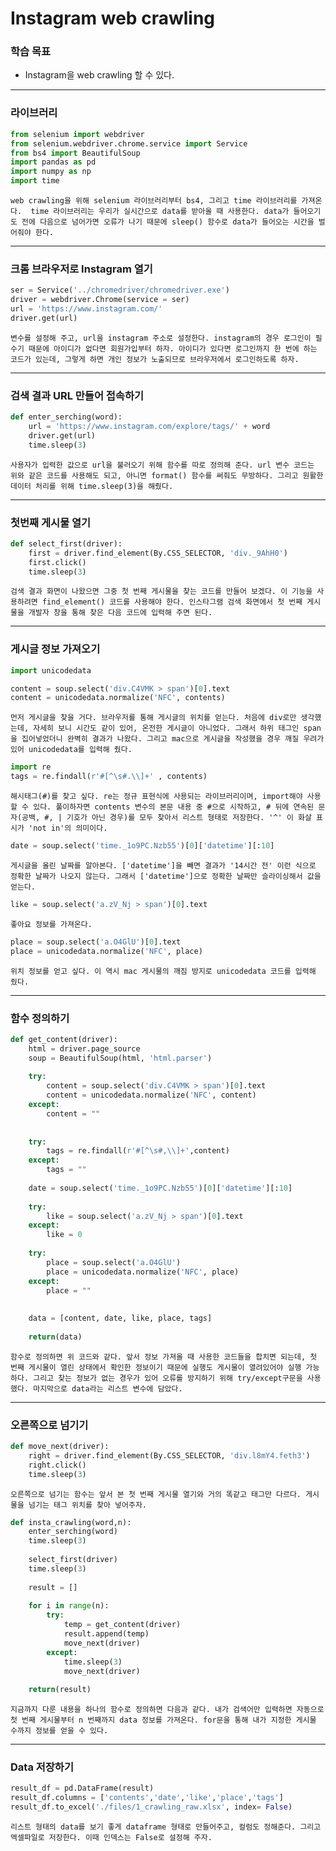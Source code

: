 # Instagram web crawling



### 학습 목표

- Instagram을 web crawling 할 수 있다.



---



### 라이브러리

```python
from selenium import webdriver
from selenium.webdriver.chrome.service import Service
from bs4 import BeautifulSoup
import pandas as pd
import numpy as np
import time
```

	web crawling을 위해 selenium 라이브러리부터 bs4, 그리고 time 라이브러리를 가져온다.  time 라이브러리는 우리가 실시간으로 data를 받아올 때 사용한다. data가 들어오기도 전에 다음으로 넘어가면 오류가 나기 때문에 sleep() 함수로 data가 들어오는 시간을 벌어줘야 한다.



---



### 크롬 브라우저로 Instagram 열기

```python
ser = Service('../chromedriver/chromedriver.exe')
driver = webdriver.Chrome(service = ser)
url = 'https://www.instagram.com/'
driver.get(url)
```

	변수를 설정해 주고, url을 instagram 주소로 설정한다. instagram의 경우 로그인이 필수기 때문에 아이디가 없다면 회원가입부터 하자. 아이디가 있다면 로그인까지 한 번에 하는 코드가 있는데, 그렇게 하면 개인 정보가 노출되므로 브라우저에서 로그인하도록 하자.



---



### 검색 결과 URL 만들어 접속하기

```python
def enter_serching(word):
    url = 'https://www.instagram.com/explore/tags/' + word
    driver.get(url)
    time.sleep(3)
```

	사용자가 입력한 값으로 url을 불러오기 위해 함수를 따로 정의해 준다. url 변수 코드는 위와 같은 코드를 사용해도 되고, 아니면 format() 함수를 써줘도 무방하다. 그리고 원활한 데이터 처리를 위해 time.sleep(3)을 해줬다.



---



### 첫번째 게시물 열기

```python
def select_first(driver):
    first = driver.find_element(By.CSS_SELECTOR, 'div._9AhH0')
    first.click()
    time.sleep(3)
```

	검색 결과 화면이 나왔으면 그중 첫 번째 게시물을 찾는 코드를 만들어 보겠다. 이 기능을 사용하려면 find_element() 코드를 사용해야 한다. 인스타그램 검색 화면에서 첫 번째 게시물을 개발자 창을 통해 찾은 다음 코드에 입력해 주면 된다.



---



### 게시글 정보 가져오기

```python
import unicodedata

content = soup.select('div.C4VMK > span')[0].text
content = unicodedata.normalize('NFC', contents)
```

	먼저 게시글을 찾을 거다. 브라우저를 통해 게시글의 위치를 얻는다. 처음에 div로만 생각했는데, 자세히 보니 시간도 같이 있어, 온전한 게시글이 아니었다. 그래서 하위 태그인 span을 집어넣었더니 완벽히 결과가 나왔다. 그리고 mac으로 게시글을 작성했을 경우 깨질 우려가 있어 unicodedata를 입력해 줬다.



```python
import re
tags = re.findall(r'#[^\s#.\\]+' , contents)
```

	해시태그(#)를 찾고 싶다. re는 정규 표현식에 사용되는 라이브러리이며, import해야 사용할 수 있다. 풀이하자면 contents 변수의 본문 내용 중 #으로 시작하고, # 뒤에 연속된 문자(공백, #, | 기호가 아닌 경우)를 모두 찾아서 리스트 형태로 저장한다. '^' 이 화살 표시가 'not in'의 의미이다.



```python
date = soup.select('time._1o9PC.Nzb55')[0]['datetime'][:10]
```

	게시글을 올린 날짜를 알아본다. ['datetime']을 빼면 결과가 '14시간 전' 이런 식으로 정확한 날짜가 나오지 않는다. 그래서 ['datetime']으로 정확한 날짜만 슬라이싱해서 값을 얻는다.



```python
like = soup.select('a.zV_Nj > span')[0].text
```

	좋아요 정보를 가져온다.



```python
place = soup.select('a.O4GlU')[0].text
place = unicodedata.normalize('NFC', place)
```

	위치 정보를 얻고 싶다. 이 역시 mac 게시물의 깨짐 방지로 unicodedata 코드를 입력해 줬다.



---



### 함수 정의하기

```python
def get_content(driver):
    html = driver.page_source
    soup = BeautifulSoup(html, 'html.parser')
    
    try: 
        content = soup.select('div.C4VMK > span')[0].text
        content = unicodedata.normalize('NFC', content)
    except:
        content = ""
    
    
    try:
        tags = re.findall(r'#[^\s#,\\]+',content)
    except:
        tags = ""
        
    date = soup.select('time._1o9PC.Nzb55')[0]['datetime'][:10]
    
    try:
        like = soup.select('a.zV_Nj > span')[0].text
    except:
        like = 0
    
    try:
        place = soup.select('a.O4GlU')
        place = unicodedata.normalize('NFC', place)
    except:
        place = ""
    
    
    data = [content, date, like, place, tags]
    
    return(data)
```

	함수로 정의하면 위 코드와 같다. 앞서 정보 가져올 때 사용한 코드들을 합치면 되는데, 첫 번째 게시물이 열린 상태에서 확인한 정보이기 때문에 실행도 게시물이 열려있어야 실행 가능하다. 그리고 찾는 정보가 없는 경우가 있어 오류를 방지하기 위해 try/except구문을 사용했다. 마지막으로 data라는 리스트 변수에 담았다.



---



### 오른쪽으로 넘기기

```python
def move_next(driver):
    right = driver.find_element(By.CSS_SELECTOR, 'div.l8mY4.feth3')
    right.click()
    time.sleep(3)
```

	오른쪽으로 넘기는 함수는 앞서 본 첫 번째 게시물 열기와 거의 똑같고 태그만 다르다. 게시물을 넘기는 태그 위치를 찾아 넣어주자.



```python
def insta_crawling(word,n):
    enter_serching(word)
    time.sleep(3)
    
    select_first(driver)
    time.sleep(3)
    
    result = []
    
    for i in range(n):
        try:
            temp = get_content(driver)
            result.append(temp)
            move_next(driver)
        except:
            time.sleep(3)
            move_next(driver)
            
    return(result)
```

	지금까지 다룬 내용을 하나의 함수로 정의하면 다음과 같다. 내가 검색어만 입력하면 자동으로 첫 번째 게시물부터 n 번째까지 data 정보를 가져온다. for문을 통해 내가 지정한 게시물 수까지 정보를 얻을 수 있다.



---



### Data 저장하기

```python
result_df = pd.DataFrame(result)
result_df.columns = ['contents','date','like','place','tags']
result_df.to_excel('./files/1_crawling_raw.xlsx', index= False)
```

	리스트 형태의 data를 보기 좋게 dataframe 형태로 만들어주고, 컬럼도 정해준다. 그리고 엑셀파일로 저장한다. 이때 인덱스는 False로 설정해 주자.